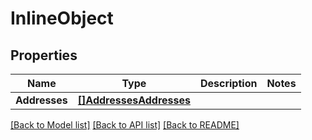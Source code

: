 # InlineObject

## Properties
Name | Type | Description | Notes
------------ | ------------- | ------------- | -------------
**Addresses** | [**[]AddressesAddresses**](_addresses_addresses.md) |  | 

[[Back to Model list]](../README.md#documentation-for-models) [[Back to API list]](../README.md#documentation-for-api-endpoints) [[Back to README]](../README.md)



